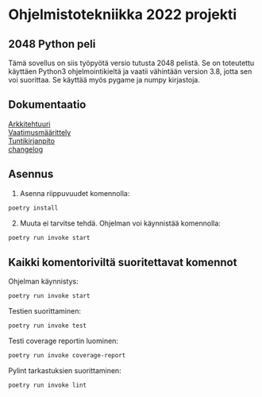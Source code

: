 # Ohjelmistotekniikka 2022 projekti
## 2048 Python peli

Tämä sovellus on siis työpyötä versio tutusta 2048 pelistä. Se on toteutettu käyttäen Python3 ohjelmointikieltä ja vaatii vähintään version 3.8, jotta sen voi suorittaa. Se käyttää myös pygame ja numpy kirjastoja.

## Dokumentaatio

[Arkkitehtuuri](https://github.com/Jusq17/ot-harjoitustyo/blob/master/Dokumentaatio/arkkitehtuuri.md)
<br/>
[Vaatimusmäärittely](https://github.com/Jusq17/ot-harjoitustyo/blob/master/Dokumentaatio/vaatimusmaarittely.md)
<br/>
[Tuntikirjanpito](https://github.com/Jusq17/ot-harjoitustyo/blob/master/Dokumentaatio/tuntikirjanpito.md)
<br/>
[changelog](https://github.com/Jusq17/ot-harjoitustyo/blob/master/Dokumentaatio/changelog.md)

## Asennus

1. Asenna riippuvuudet komennolla:

```bash
poetry install
```

2. Muuta ei tarvitse tehdä. Ohjelman voi käynnistää komennolla:

```bash
poetry run invoke start
```

## Kaikki komentoriviltä suoritettavat komennot

Ohjelman käynnistys:

```bash
poetry run invoke start
```
Testien suorittaminen:

```bash
poetry run invoke test
```
Testi coverage reportin luominen:

```bash
poetry run invoke coverage-report
```

Pylint tarkastuksien suorittaminen:

```bash
poetry run invoke lint
```
